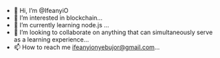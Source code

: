 - 👋 Hi, I’m @IfeanyiO
- 👀 I’m interested in blockchain...
- 🌱 I’m currently learning node.js ...
- 💞️ I’m looking to collaborate on anything that can simultaneously serve as a learning experience...
- 📫 How to reach me ifeanyionyebujor@gmail.com...

<!---
IfeanyiO/IfeanyiO is a ✨ special ✨ repository because its `README.md` (this file) appears on your GitHub profile.
You can click the Preview link to take a look at your changes.
--->
